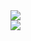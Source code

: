<div>
  <img align="center" src="https://github-readme-stats.vercel.app/api?username=xiongchenyu6&show_icons=true&title_color=eed49f&text_color=b7bdf8&icon_color=a6da95&bg_color=181926&border_color=c6a0f6&border_radius=15"/>
</div>
<div>
  <img align="center" src="https://github-readme-stats.vercel.app/api/top-langs/?username=xiongchenyu6&layout=compact&show_icons=true&title_color=eed49f&text_color=b7bdf8&icon_color=a6da95&bg_color=181926&border_color=c6a0f6&border_radius=15">
</div>
